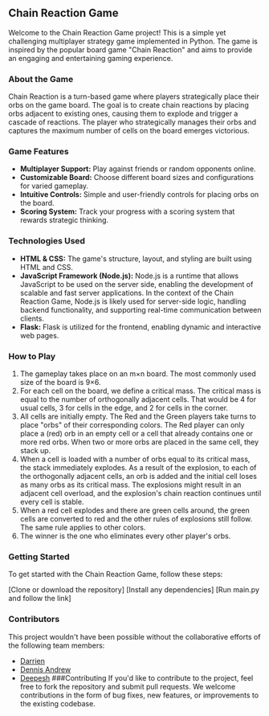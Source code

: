 ## Chain Reaction Game
Welcome to the Chain Reaction Game project! This is a simple yet challenging multiplayer strategy game implemented in Python. The game is inspired by the popular board game "Chain Reaction" and aims to provide an engaging and entertaining gaming experience.

### About the Game
Chain Reaction is a turn-based game where players strategically place their orbs on the game board. The goal is to create chain reactions by placing orbs adjacent to existing ones, causing them to explode and trigger a cascade of reactions. The player who strategically manages their orbs and captures the maximum number of cells on the board emerges victorious.

### Game Features
- **Multiplayer Support:** Play against friends or random opponents online.
- **Customizable Board:** Choose different board sizes and configurations for varied gameplay.
- **Intuitive Controls:** Simple and user-friendly controls for placing orbs on the board.
- **Scoring System:** Track your progress with a scoring system that rewards strategic thinking.

### Technologies Used

- **HTML & CSS:** The game's structure, layout, and styling are built using HTML and CSS.
- **JavaScript Framework (Node.js):** Node.js is a runtime that allows JavaScript to be used on the server side, enabling the development of scalable and fast server applications. In the context of the Chain Reaction Game, Node.js is likely used for server-side logic, handling backend functionality, and supporting real-time communication between clients.
- **Flask:** Flask is utilized for the frontend, enabling dynamic and interactive web pages.



### How to Play
1. The gameplay takes place on an m×n board. The most commonly used size of the board is 9×6.
2. For each cell on the board, we define a critical mass. The critical mass is equal to the number of orthogonally adjacent cells. That would be 4 for usual cells, 3 for cells in the edge, and 2 for cells in the corner.
3. All cells are initially empty. The Red and the Green players take turns to place "orbs" of their corresponding colors. The Red player can only place a (red) orb in an empty cell or a cell that already contains one or more red orbs. When two or more orbs are placed in the same cell, they stack up.
4. When a cell is loaded with a number of orbs equal to its critical mass, the stack immediately explodes. As a result of the explosion, to each of the orthogonally adjacent cells, an orb is added and the initial cell loses as many orbs as its critical mass. The explosions might result in an adjacent cell overload, and the explosion's chain reaction continues until every cell is stable.
5. When a red cell explodes and there are green cells around, the green cells are converted to red and the other rules of explosions still follow. The same rule applies to other colors.
6. The winner is the one who eliminates every other player's orbs.

### Getting Started
To get started with the Chain Reaction Game, follow these steps:

[Clone or download the repository]
[Install any dependencies]
[Run main.py and follow the link]

### Contributors
This project wouldn't have been possible without the collaborative efforts of the following team members:
- [Darrien](https://github.com/darry002)
- [Dennis Andrew](https://github.com/denni-andr)
- [Deepesh](https://github.com/deepesh2110160)
###Contributing
If you'd like to contribute to the project, feel free to fork the repository and submit pull requests. We welcome contributions in the form of bug fixes, new features, or improvements to the existing codebase.
